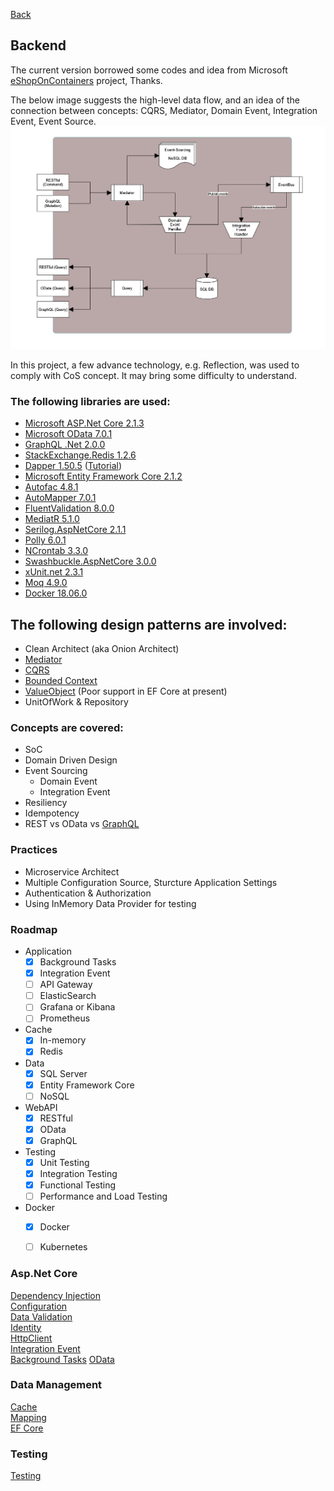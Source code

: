 [Back](../README.md)

## Backend

The current version borrowed some codes and idea from Microsoft [eShopOnContainers](https://github.com/dotnet-architecture/eShopOnContainers) project, Thanks.
 
The below image suggests the high-level data flow, and an idea of the connection between concepts: CQRS, Mediator, Domain Event, Integration Event, Event Source.
![](./docs/backend/CQRS.png)
 
In this project, a few advance technology, e.g. Reflection, was used to comply with CoS concept. It may bring some difficulty to understand.


### The following libraries are used:
* [Microsoft ASP.Net Core 2.1.3](https://docs.microsoft.com/en-nz/aspnet/#pivot=core)
* [Microsoft OData 7.0.1](http://odata.github.io/)
* [GraphQL .Net 2.0.0](https://graphql-dotnet.github.io/)
* [StackExchange.Redis 1.2.6](https://github.com/StackExchange/StackExchange.Redis)
* [Dapper 1.50.5](https://github.com/StackExchange/Dapper) ([Tutorial](http://dapper-tutorial.net/dapper))
* [Microsoft Entity Framework Core 2.1.2](https://docs.microsoft.com/en-us/ef/#pivot=efcore)
* [Autofac 4.8.1](https://autofac.org/)
* [AutoMapper 7.0.1](https://automapper.org/)
* [FluentValidation 8.0.0](https://fluentvalidation.net/)
* [MediatR 5.1.0](https://github.com/jbogard/MediatR)
* [Serilog.AspNetCore 2.1.1](https://serilog.net/)
* [Polly 6.0.1](http://www.thepollyproject.org/)
* [NCrontab 3.3.0](https://github.com/atifaziz/NCrontab)
* [Swashbuckle.AspNetCore 3.0.0](https://github.com/domaindrivendev/Swashbuckle.AspNetCore)
* [xUnit.net 2.3.1](https://xunit.github.io/)
* [Moq 4.9.0](https://github.com/moq/moq4)
* [Docker 18.06.0](https://www.docker.com/)

## The following design patterns are involved:
* Clean Architect (aka Onion Architect)
* [Mediator](https://en.wikipedia.org/wiki/Mediator_pattern)
* [CQRS](https://martinfowler.com/bliki/CQRS.html)
* [Bounded Context](https://martinfowler.com/bliki/BoundedContext.html)
* [ValueObject](https://martinfowler.com/bliki/ValueObject.html) (Poor support in EF Core at present)
* UnitOfWork & Repository

### Concepts are covered:
* SoC 
* Domain Driven Design 
* Event Sourcing
  * Domain Event
  * Integration Event 
* Resiliency 
* Idempotency 
* REST vs OData vs [GraphQL](http://graphql.github.io/)

### Practices
* Microservice Architect 
* Multiple Configuration Source, Sturcture Application Settings
* Authentication & Authorization 
* Using InMemory Data Provider for testing

### Roadmap  
* Application
  * [x] Background Tasks 
  * [x] Integration Event
  * [ ] API Gateway 
  * [ ] ElasticSearch  
  * [ ] Grafana or Kibana
  * [ ] Prometheus
* Cache
  * [x] In-memory
  * [x] Redis
* Data
  * [x] SQL Server
  * [x] Entity Framework Core
  * [ ] NoSQL 
* WebAPI
  * [x] RESTful  
  * [x] OData  
  * [x] GraphQL 
* Testing
  * [x] Unit Testing
  * [x] Integration Testing
  * [x] Functional Testing
  * [ ] Performance and Load Testing
* Docker
  * [x] Docker 
  * [ ] Kubernetes  
  

### Asp.Net Core   
[Dependency Injection](./docs/backend/IoC.md)  
[Configuration](./docs/backend/Configuration.md)  
[Data Validation](./docs/backend/DataValidation.md)   
[Identity](./docs/backend/Identity.md)    
[HttpClient](./docs/backend/HttpClient.md)  
[Integration Event](./docs/backend/IntegrationEvent.md)  
[Background Tasks](./docs/backend/BackgroundTask.md)
[OData](./docs/backend/odata.md)

### Data Management  
[Cache](./docs/backend/Cache.md)  
[Mapping](./docs/backend/Mapping.md)  
[EF Core](./docs/backend/EFCore.md)  

### Testing  
[Testing](./docs/backend/Testing.md)